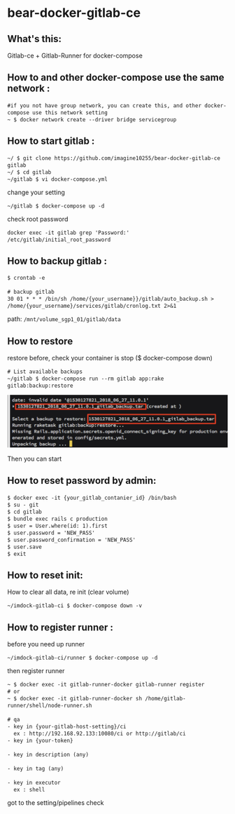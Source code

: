 bear-docker-gitlab-ce
====================================================

## What's this:

Gitlab-ce + Gitlab-Runner for docker-compose


## How to and other docker-compose use the same network :

```
#if you not have group network, you can create this, and other docker-compose use this network setting
~ $ docker network create --driver bridge servicegroup
```

## How to start gitlab :

```
~/ $ git clone https://github.com/imagine10255/bear-docker-gitlab-ce gitlab
~/ $ cd gitlab
~/gitlab $ vi docker-compose.yml

```
change your setting

```
~/gitlab $ docker-compose up -d
```

check root password
```
docker exec -it gitlab grep 'Password:' /etc/gitlab/initial_root_password
```

## How to backup gitlab :

```
$ crontab -e

# backup gitlab
30 01 * * * /bin/sh /home/{your_username}}/gitlab/auto_backup.sh > /home/{your_username}/services/gitlab/cronlog.txt 2>&1
```

path: `/mnt/volume_sgp1_01/gitlab/data`


## How to restore

restore before, check your container is stop ($ docker-compose down)

```
# List available backups
~/gitlab $ docker-compose run --rm gitlab app:rake gitlab:backup:restore
```
<img src="./assets/img/gitlab-backup.png"/>

Then you can start


## How to reset password by admin:

```
$ docker exec -it {your_gitlab_contanier_id} /bin/bash
$ su - git
$ cd gitlab
$ bundle exec rails c production
$ user = User.where(id: 1).first
$ user.password = 'NEW_PASS'
$ user.password_confirmation = 'NEW_PASS'
$ user.save
$ exit
```


## How to reset init:

How to clear all data, re init (clear volume)

```
~/imdock-gitlab-ci $ docker-compose down -v
```


## How to register runner :

before you need up runner

```
~/imdock-gitlab-ci/runner $ docker-compose up -d
```

then register runner

```
~ $ docker exec -it gitlab-runner-docker gitlab-runner register
# or
~ $ docker exec -it gitlab-runner-docker sh /home/gitlab-runner/shell/node-runner.sh

# qa
- key in {your-gitlab-host-setting}/ci
  ex : http://192.168.92.133:10080/ci or http://gitlab/ci
- key in {your-token}

- key in description (any)

- key in tag (any)

- key in executor
  ex : shell
```

got to the setting/pipelines check
